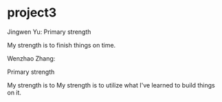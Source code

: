 # project3

Jingwen Yu:
Primary strength

My strength is to finish things on time.

Wenzhao Zhang:

Primary strength

My strength is to My strength is to utilize what I've learned to build things on it.